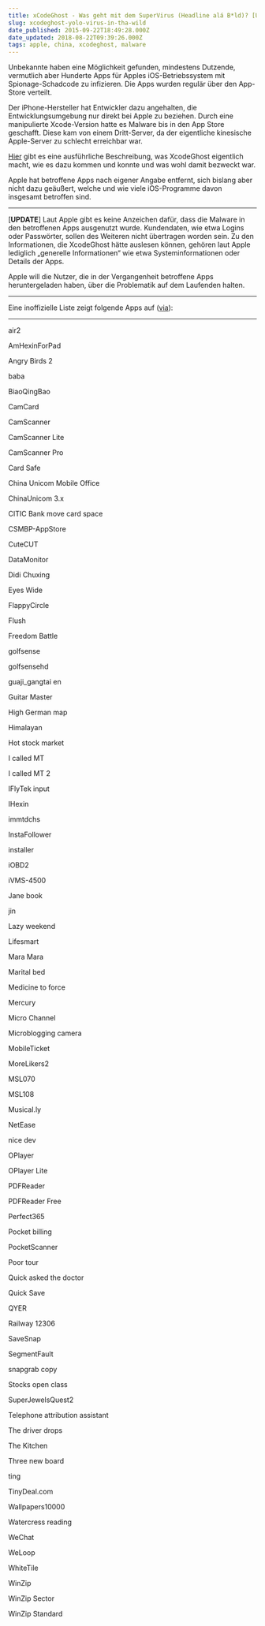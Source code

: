 ```yaml
---
title: xCodeGhost - Was geht mit dem SuperVirus (Headline alá B*ld)? [UPDATE]
slug: xcodeghost-yolo-virus-in-tha-wild
date_published: 2015-09-22T18:49:28.000Z
date_updated: 2018-08-22T09:39:26.000Z
tags: apple, china, xcodeghost, malware
---
```


Unbekannte haben eine Möglichkeit gefunden, mindestens Dutzende, vermutlich aber Hunderte Apps für Apples iOS-Betriebssystem mit Spionage-Schadcode zu infizieren. Die Apps wurden regulär über den App-Store verteilt. 

Der iPhone-Hersteller hat Entwickler dazu angehalten, die Entwicklungsumgebung nur direkt bei Apple zu beziehen. Durch eine manipulierte Xcode-Version hatte es Malware bis in den App Store geschafft. Diese kam von einem Dritt-Server, da der eigentliche kinesische Apple-Server zu schlecht erreichbar war.

[Hier](http://www.heise.de/mac-and-i/meldung/Malware-in-Apples-App-Store-ist-groesseres-Problem-2822170.html) gibt es eine ausführliche Beschreibung, was XcodeGhost eigentlich macht, wie es dazu kommen und konnte und was wohl damit bezweckt war.

Apple hat betroffene Apps nach eigener Angabe entfernt, sich bislang aber nicht dazu geäußert, welche und wie viele iOS-Programme davon insgesamt betroffen sind.

---

[**UPDATE**] Laut Apple gibt es keine Anzeichen dafür, dass die Malware in den betroffenen Apps ausgenutzt wurde. Kundendaten, wie etwa Logins oder Passwörter, sollen des Weiteren nicht übertragen worden sein. Zu den Informationen, die XcodeGhost hätte auslesen können, gehören laut Apple lediglich „generelle Informationen“ wie etwa Systeminformationen oder Details der Apps.

Apple will die Nutzer, die in der Vergangenheit betroffene Apps heruntergeladen haben, über die Problematik auf dem Laufenden halten.

---

Eine inoffizielle Liste zeigt folgende Apps auf ([via](http://bgr.com/2015/09/21/app-store-hack-iphone-malware-apps-list/)):

---

air2

AmHexinForPad

Angry Birds 2

baba

BiaoQingBao

CamCard

CamScanner

CamScanner Lite

CamScanner Pro

Card Safe

China Unicom Mobile Office

ChinaUnicom 3.x

CITIC Bank move card space

CSMBP-AppStore

CuteCUT

DataMonitor

Didi Chuxing

Eyes Wide

FlappyCircle

Flush

Freedom Battle

golfsense

golfsensehd

guaji_gangtai en

Guitar Master

High German map

Himalayan

Hot stock market

I called MT

I called MT 2

IFlyTek input

IHexin

immtdchs

InstaFollower

installer

iOBD2

iVMS-4500

Jane book

jin

Lazy weekend

Lifesmart

Mara Mara

Marital bed

Medicine to force

Mercury

Micro Channel

Microblogging camera

MobileTicket

MoreLikers2

MSL070

MSL108

Musical.ly

NetEase

nice dev

OPlayer

OPlayer Lite

PDFReader

PDFReader Free

Perfect365

Pocket billing

PocketScanner

Poor tour

Quick asked the doctor

Quick Save

QYER

Railway 12306

SaveSnap

SegmentFault

snapgrab copy

Stocks open class

SuperJewelsQuest2

Telephone attribution assistant

The driver drops

The Kitchen

Three new board

ting

TinyDeal.com

Wallpapers10000

Watercress reading

WeChat

WeLoop

WhiteTile

WinZip

WinZip Sector

WinZip Standard
